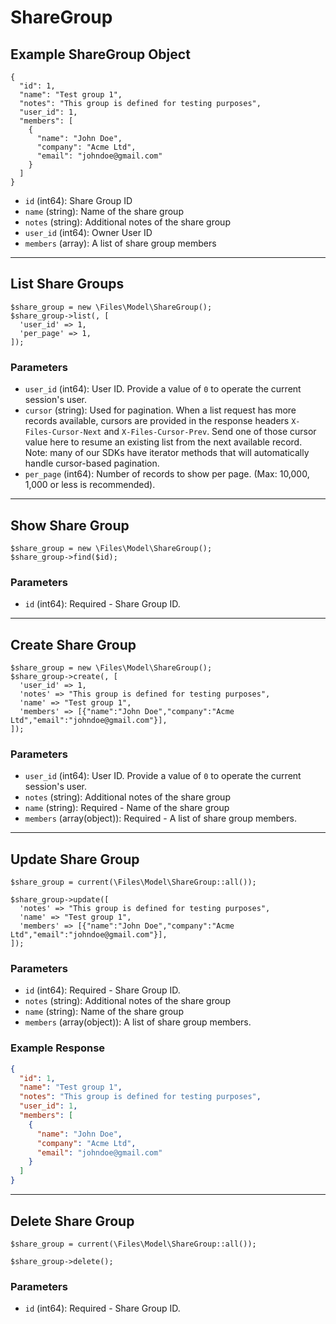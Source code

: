 # ShareGroup

## Example ShareGroup Object

```
{
  "id": 1,
  "name": "Test group 1",
  "notes": "This group is defined for testing purposes",
  "user_id": 1,
  "members": [
    {
      "name": "John Doe",
      "company": "Acme Ltd",
      "email": "johndoe@gmail.com"
    }
  ]
}
```

* `id` (int64): Share Group ID
* `name` (string): Name of the share group
* `notes` (string): Additional notes of the share group
* `user_id` (int64): Owner User ID
* `members` (array): A list of share group members

---

## List Share Groups

```
$share_group = new \Files\Model\ShareGroup();
$share_group->list(, [
  'user_id' => 1,
  'per_page' => 1,
]);
```


### Parameters

* `user_id` (int64): User ID.  Provide a value of `0` to operate the current session's user.
* `cursor` (string): Used for pagination.  When a list request has more records available, cursors are provided in the response headers `X-Files-Cursor-Next` and `X-Files-Cursor-Prev`.  Send one of those cursor value here to resume an existing list from the next available record.  Note: many of our SDKs have iterator methods that will automatically handle cursor-based pagination.
* `per_page` (int64): Number of records to show per page.  (Max: 10,000, 1,000 or less is recommended).

---

## Show Share Group

```
$share_group = new \Files\Model\ShareGroup();
$share_group->find($id);
```


### Parameters

* `id` (int64): Required - Share Group ID.

---

## Create Share Group

```
$share_group = new \Files\Model\ShareGroup();
$share_group->create(, [
  'user_id' => 1,
  'notes' => "This group is defined for testing purposes",
  'name' => "Test group 1",
  'members' => [{"name":"John Doe","company":"Acme Ltd","email":"johndoe@gmail.com"}],
]);
```


### Parameters

* `user_id` (int64): User ID.  Provide a value of `0` to operate the current session's user.
* `notes` (string): Additional notes of the share group
* `name` (string): Required - Name of the share group
* `members` (array(object)): Required - A list of share group members.

---

## Update Share Group

```
$share_group = current(\Files\Model\ShareGroup::all());

$share_group->update([
  'notes' => "This group is defined for testing purposes",
  'name' => "Test group 1",
  'members' => [{"name":"John Doe","company":"Acme Ltd","email":"johndoe@gmail.com"}],
]);
```

### Parameters

* `id` (int64): Required - Share Group ID.
* `notes` (string): Additional notes of the share group
* `name` (string): Name of the share group
* `members` (array(object)): A list of share group members.

### Example Response

```json
{
  "id": 1,
  "name": "Test group 1",
  "notes": "This group is defined for testing purposes",
  "user_id": 1,
  "members": [
    {
      "name": "John Doe",
      "company": "Acme Ltd",
      "email": "johndoe@gmail.com"
    }
  ]
}
```

---

## Delete Share Group

```
$share_group = current(\Files\Model\ShareGroup::all());

$share_group->delete();
```

### Parameters

* `id` (int64): Required - Share Group ID.

